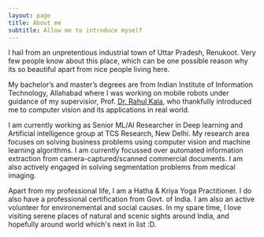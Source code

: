 ```yaml
---
layout: page
title: About me
subtitle: Allow me to introduce myself
---
```


I hail from an unpretentious industrial town of Uttar Pradesh, Renukoot. Very few people know about this place, which can be one possible reason why its so beautiful apart from nice people living here.

My bachelor’s and master’s degrees are from Indian Institute of Information Technology, Allahabad where I was working on mobile robots under guidance of my supervisior, Prof. [Dr. Rahul Kala](http://rkala.in/), who thankfully introduced me to computer vision and its applications in real world.

I am currently working as Senior ML/AI Researcher in Deep learning and Artificial intelligence group at TCS Research, New Delhi. My research area focuses on solving business problems using computer vision and machine learning algorithms. I am currently focussed over automated information extraction from camera-captured/scanned commercial documents. I am also actively engaged in solving segmentation problems from medical imaging.

Apart from my professional life, I am a Hatha & Kriya Yoga Practitioner. I do also have a professional certification from Govt. of India. I am also an active volunteer for environemental and social causes. In my spare time, I love visiting serene places of natural and scenic sights around India, and hopefully around world which's next in list :D.
